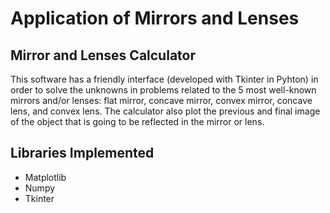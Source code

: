 # Application of Mirrors and Lenses
## Mirror and Lenses Calculator

This software has a friendly interface (developed with Tkinter in Pyhton) in order to solve the unknowns in problems related to the 5 most well-known mirrors and/or lenses: flat mirror, concave mirror, convex mirror, concave lens, and convex lens. The calculator also plot the previous and final image of the object that is going to be reflected in the mirror or lens.

## Libraries Implemented

- Matplotlib
- Numpy
- Tkinter
